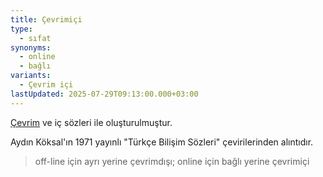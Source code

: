 ```yaml
---
title: Çevrimiçi
type:
  - sıfat
synonyms:
  - online
  - bağlı
variants:
  - Çevrim içi
lastUpdated: 2025-07-29T09:13:00.000+03:00
---
```

[Çevrim](/sozluk/çevrim) ve iç sözleri ile oluşturulmuştur.

Aydın Köksal'ın 1971 yayınlı "Türkçe Bilişim Sözleri" çevirilerinden alıntıdır.

> off-line için ayrı yerine çevrimdışı; online için bağlı yerine çevrimiçi

